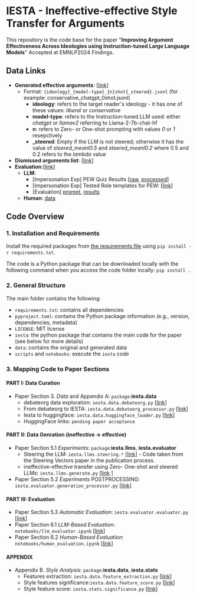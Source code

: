 # IESTA - Ineffective-effective Style Transfer for Arguments
This repository is the code base for the paper "**Improving Argument Effectiveness Across Ideologies using Instruction-tuned Large Language Models**" Accepted at EMNLP2024 Findings.


## Data Links

- **Generated effective arguments**: [[link](data/llms_out/new/)]
    - Format: `{ideology}_{model-type}_{n}shot{_steered}.jsonl` (for example: conservative_chatgpt_0shot.jsonl)
      - **ideology**: refers to the target reader's ideology - it has one of these values: _liberal_ or _conservative_
      - **model-type**: refers to the Instruction-tuned LLM used: either _chatgpt_ or _llamav2_ referring to Llama-2-7b-chat-hf
      - **n**: refers to Zero- or One-shot prompting with values _0_ or _1_ resepctively
      - **_steered**: Empty if the LLM is not steered; otherwise it has the value of _steered_meanl0.5_ and  _steered_meanl0.2_ where 0.5 and 0.2 refers to the $lambda$ value
- **Dismissed arguments list**: [[link](data/dismiss_text.txt)]
- **Evaluation**:[[link](data/llm_ideology/)]
  - **LLM**:  
    - [Impersonation Exp] PEW Quiz Results [[raw](data/llm_ideology/pew_quiz_results), [processed](data/llm_ideology/pew_quiz_results_processed)]
    - [Impersonation Exp] Tested Role templates for PEW: [[link](data/llm_ideology/role_templates.json)]
    - [Evaluation] [prompt](data/llm_ideology/evaluation_prompt.txt), [results](data/llms_out/llm_evaluation/) 
  - **Human**: [data](data/human_evaluation/)  
  

## Code Overview

### 1. Installation and Requirements

Install the required packages from [the requirements file](requirements.txt) using `pip install -r requirements.txt`.

The code is a Python package that can be downloaded locally with the following command when you access the code folder locally:
`pip install .`


### 2. General Structure
The main folder contains the following:
- `requirements.txt`: contains all dependencies
- `pyproject.toml`: contains the Python package information (e.g., version, dependencies, metadata)
- `LICENSE`: MIT license
- `iesta`: the python package that contains the main code for the paper (see below for more details)
- `data`: contains the original and generated data
- `scripts` and `notebooks`: execute the `iesta` code


### 3. Mapping Code to Paper Sections

#### PART I: Data Curation

- Paper Section 3. _Data_ and Appendix A:   `package`:**iesta.data**
  - debateorg data exploration: `iesta.data.debateorg.py` [[link](iesta/data/debateorg.py)]
  - From debateorg to IESTA:  `iesta.data.debateorg_processor.py` [[link](iesta/data/debateorg_processor.py)]
  - Iesta to huggingface: `iesta.data.huggingface_loader.py` [[link](iesta/data/huggingface_loader.py)]
  - HuggingFace links: `pending paper acceptance`


#### PART II: Data Genration (ineffective -> effective)

- Paper Section 5.1 _Experiments_: `package`:**iesta.llms**, **iesta.evaluator**
  - Steering the LLM: `iesta.llms.steering.*` [[link](iesta/llms/steering)] - Code taken from the Steering Vectors paper in the publication process.
  - ineffective-effective transfer using Zero- One-shot and steered LLMs:  `iesta.llms.generate.py` [[link](iesta/llms/generate.py) ]
- Paper Section 5.2 _Experiments_ POSTPROCESSING: `iesta.evaluator.generation_processor.py` [[link](iesta/evaluator/generation_processor.py)]  

#### PART III: Evaluation

- Paper Section 5.3 _Automatic Evaluation_: `iesta.evaluator.evaluator.py` [[link](iesta/evaluator/evaluator.py)]
- Paper Section 6.1 _LLM-Based Evaluation_: `notebooks/llm_evaluator.ipynb` [[link](notebooks/llm_evaluator.ipynb)]
- Paper Section 6.2 _Human-Based Evaluation_: `notebooks/human_evaluation.ipynb` [[link](notebooks/human_evaluation.ipynb)]


#### APPENDIX

- Appendix B. _Style Analysis_:  `package`:**iesta.data**, **iesta.stats**
  - Features extraction: `iesta.data.feature_extraction.py` [[link](iesta/data/feature_extraction.py)]
  - Style features significance:`iesta.data.feature_score.py` [[link](iesta/data/feature_score.py)]
  - Style feature score:  `iesta.stats.significance.py` [[link](iesta/stats/significance.py)]

